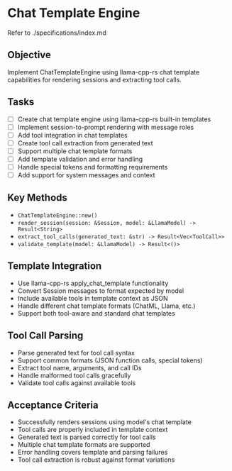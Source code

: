 # Chat Template Engine

Refer to ./specifications/index.md

## Objective
Implement ChatTemplateEngine using llama-cpp-rs chat template capabilities for rendering sessions and extracting tool calls.

## Tasks
- [ ] Create chat template engine using llama-cpp-rs built-in templates
- [ ] Implement session-to-prompt rendering with message roles
- [ ] Add tool integration in chat templates
- [ ] Create tool call extraction from generated text
- [ ] Support multiple chat template formats
- [ ] Add template validation and error handling
- [ ] Handle special tokens and formatting requirements
- [ ] Add support for system messages and context

## Key Methods
- `ChatTemplateEngine::new()`
- `render_session(session: &Session, model: &LlamaModel) -> Result<String>`
- `extract_tool_calls(generated_text: &str) -> Result<Vec<ToolCall>>`
- `validate_template(model: &LlamaModel) -> Result<()>`

## Template Integration
- Use llama-cpp-rs apply_chat_template functionality
- Convert Session messages to format expected by model
- Include available tools in template context as JSON
- Handle different chat template formats (ChatML, Llama, etc.)
- Support both tool-aware and standard chat templates

## Tool Call Parsing
- Parse generated text for tool call syntax
- Support common formats (JSON function calls, special tokens)
- Extract tool name, arguments, and call IDs
- Handle malformed tool calls gracefully
- Validate tool calls against available tools

## Acceptance Criteria
- Successfully renders sessions using model's chat template
- Tool calls are properly included in template context
- Generated text is parsed correctly for tool calls
- Multiple chat template formats are supported
- Error handling covers template and parsing failures
- Tool call extraction is robust against format variations